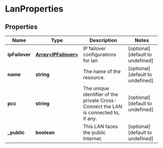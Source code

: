 # LanProperties

## Properties
| Name | Type | Description | Notes |
| ------------ | ------------- | ------------- | ------------- |
| **ipFailover** | [**Array&lt;IPFailover&gt;**](IPFailover.md) | IP failover configurations for lan | [optional] [default to undefined] |
| **name** | **string** | The name of the  resource. | [optional] [default to undefined] |
| **pcc** | **string** | The unique identifier of the private Cross-Connect the LAN is connected to, if any. | [optional] [default to undefined] |
| **_public** | **boolean** | This LAN faces the public Internet. | [optional] [default to undefined] |


